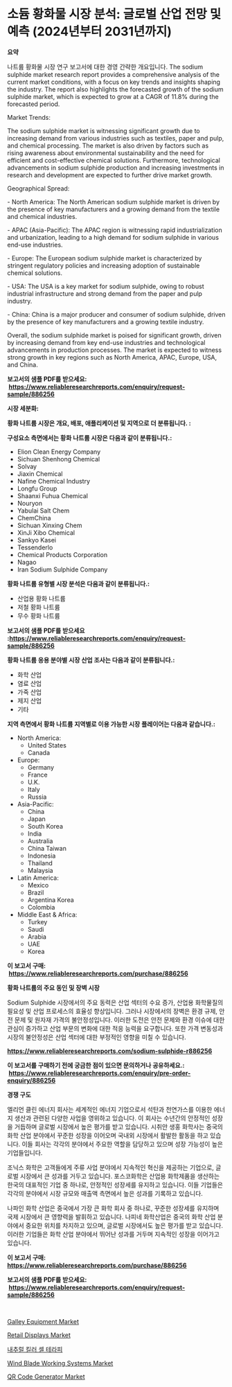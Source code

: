 <p><h1>소듐 황화물 시장 분석: 글로벌 산업 전망 및 예측 (2024년부터 2031년까지)</h1></p><p><strong>요약</strong></p>
<p><p>나트륨 황화물 시장 연구 보고서에 대한 경영 간략한 개요입니다. The sodium sulphide market research report provides a comprehensive analysis of the current market conditions, with a focus on key trends and insights shaping the industry. The report also highlights the forecasted growth of the sodium sulphide market, which is expected to grow at a CAGR of 11.8% during the forecasted period.</p><p>Market Trends:</p><p>The sodium sulphide market is witnessing significant growth due to increasing demand from various industries such as textiles, paper and pulp, and chemical processing. The market is also driven by factors such as rising awareness about environmental sustainability and the need for efficient and cost-effective chemical solutions. Furthermore, technological advancements in sodium sulphide production and increasing investments in research and development are expected to further drive market growth.</p><p>Geographical Spread:</p><p>- North America: The North American sodium sulphide market is driven by the presence of key manufacturers and a growing demand from the textile and chemical industries.</p><p>- APAC (Asia-Pacific): The APAC region is witnessing rapid industrialization and urbanization, leading to a high demand for sodium sulphide in various end-use industries.</p><p>- Europe: The European sodium sulphide market is characterized by stringent regulatory policies and increasing adoption of sustainable chemical solutions.</p><p>- USA: The USA is a key market for sodium sulphide, owing to robust industrial infrastructure and strong demand from the paper and pulp industry.</p><p>- China: China is a major producer and consumer of sodium sulphide, driven by the presence of key manufacturers and a growing textile industry.</p><p>Overall, the sodium sulphide market is poised for significant growth, driven by increasing demand from key end-use industries and technological advancements in production processes. The market is expected to witness strong growth in key regions such as North America, APAC, Europe, USA, and China.</p></p>
<p><strong>보고서의 샘플 PDF를 받으세요: &nbsp;<a href="https://www.reliableresearchreports.com/enquiry/request-sample/886256">https://www.reliableresearchreports.com/enquiry/request-sample/886256</a></strong></p>
<p><strong>시장 세분화:</strong></p>
<p><strong> 황화 나트륨 시장은 개요, 배포, 애플리케이션 및 지역으로 더 분류됩니다. :</strong></p>
<p><strong>구성요소 측면에서는 황화 나트륨 시장은 다음과 같이 분류됩니다.:</strong></p>
<p><ul><li>Elion Clean Energy Company</li><li>Sichuan Shenhong Chemical</li><li>Solvay</li><li>Jiaxin Chemical</li><li>Nafine Chemical Industry</li><li>Longfu Group</li><li>Shaanxi Fuhua Chemical</li><li>Nouryon</li><li>Yabulai Salt Chem</li><li>ChemChina</li><li>Sichuan Xinxing Chem</li><li>XinJi Xibo Chemical</li><li>Sankyo Kasei</li><li>Tessenderlo</li><li>Chemical Products Corporation</li><li>Nagao</li><li>Iran Sodium Sulphide Company</li></ul></p>
<p><strong> 황화 나트륨 유형별 시장 분석은 다음과 같이 분류됩니다.:</strong></p>
<p><ul><li>산업용 황화 나트륨</li><li>저철 황화 나트륨</li><li>무수 황화 나트륨</li></ul></p>
<p><strong>보고서의 샘플 PDF를 받으세요 :<a href="https://www.reliableresearchreports.com/enquiry/request-sample/886256">https://www.reliableresearchreports.com/enquiry/request-sample/886256</a></strong></p>
<p><strong> 황화 나트륨 응용 분야별 시장 산업 조사는 다음과 같이 분류됩니다.:</strong></p>
<p><ul><li>화학 산업</li><li>염료 산업</li><li>가죽 산업</li><li>제지 산업</li><li>기타</li></ul></p>
<p><strong>지역 측면에서 황화 나트륨 지역별로 이용 가능한 시장 플레이어는 다음과 같습니다.:</strong></p>
<p><ul>
    <li>
        North America:
        <ul>
            <li>United States</li>
            <li>Canada</li>
        </ul>
    </li>
    <li>
        Europe:
        <ul>
            <li>Germany</li>
            <li>France</li>
            <li>U.K.</li>
            <li>Italy</li>
            <li>Russia</li>
        </ul>
    </li>
    <li>
        Asia-Pacific:
        <ul>
            <li>China</li>
            <li>Japan</li>
            <li>South Korea</li>
            <li>India</li>
            <li>Australia</li>
            <li>China Taiwan</li>
            <li>Indonesia</li>
            <li>Thailand</li>
            <li>Malaysia</li>
        </ul>
    </li>
    <li>
        Latin America:
        <ul>
            <li>Mexico</li>
            <li>Brazil</li>
            <li>Argentina Korea</li>
            <li>Colombia</li>
        </ul>
    </li>
    <li>
        Middle East & Africa:
        <ul>
            <li>Turkey</li>
            <li>Saudi</li>
            <li>Arabia</li>
            <li>UAE</li>
            <li>Korea</li>
        </ul>
    </li>
    </ul></p>
<p><strong>이 보고서 구매: &nbsp;<a href="https://www.reliableresearchreports.com/purchase/886256">https://www.reliableresearchreports.com/purchase/886256</a></strong></p>
<p><strong>황화 나트륨의 주요 동인 및 장벽 시장</strong></p>
<p><p>Sodium Sulphide 시장에서의 주요 동력은 산업 섹터의 수요 증가, 산업용 화학물질의 필요성 및 산업 프로세스의 효율성 향상입니다. 그러나 시장에서의 장벽은 환경 규제, 안전 문제 및 원자재 가격의 불안정성입니다. 이러한 도전은 안전 문제와 환경 이슈에 대한 관심이 증가하고 산업 부문의 변화에 대한 적응 능력을 요구합니다. 또한 가격 변동성과 시장의 불안정성은 산업 섹터에 대한 부정적인 영향을 미칠 수 있습니다.</p></p>
<p><strong><a href="https://www.reliableresearchreports.com/sodium-sulphide-r886256">https://www.reliableresearchreports.com/sodium-sulphide-r886256</a></strong></p>
<p><strong>이 보고서를 구매하기 전에 궁금한 점이 있으면 문의하거나 공유하세요.: &nbsp;<a href="https://www.reliableresearchreports.com/enquiry/pre-order-enquiry/886256">https://www.reliableresearchreports.com/enquiry/pre-order-enquiry/886256</a></strong></p>
<p><strong>경쟁 구도</strong></p>
<p><p>엘리언 클린 에너지 회사는 세계적인 에너지 기업으로서 석탄과 천연가스를 이용한 에너지 생산과 관련된 다양한 사업을 영위하고 있습니다. 이 회사는 수년간의 안정적인 성장을 거듭하며 글로벌 시장에서 높은 평가를 받고 있습니다. 시취안 생홍 화학사는 중국의 화학 산업 분야에서 꾸준한 성장을 이어오며 국내외 시장에서 활발한 활동을 하고 있습니다. 이들 회사는 각각의 분야에서 주요한 역할을 담당하고 있으며 성장 가능성이 높은 기업들입니다. </p><p>조닉스 화학은 고객들에게 주류 사업 분야에서 지속적인 혁신을 제공하는 기업으로, 글로벌 시장에서 큰 성과를 거두고 있습니다. 포스코화학은 산업용 화학제품을 생산하는 한국의 대표적인 기업 중 하나로, 안정적인 성장세를 유지하고 있습니다. 이들 기업들은 각각의 분야에서 시장 규모와 매출액 측면에서 높은 성과를 기록하고 있습니다.</p><p>나파인 화학 산업은 중국에서 가장 큰 화학 회사 중 하나로, 꾸준한 성장세를 유지하며 국제 시장에서 큰 영향력을 발휘하고 있습니다. 나피네 화학산업은 중국의 화학 산업 분야에서 중요한 위치를 차지하고 있으며, 글로벌 시장에서도 높은 평가를 받고 있습니다. 이러한 기업들은 화학 산업 분야에서 뛰어난 성과를 거두며 지속적인 성장을 이어가고 있습니다.</p></p>
<p><strong>이 보고서 구매: &nbsp; <a href="https://www.reliableresearchreports.com/purchase/886256">https://www.reliableresearchreports.com/purchase/886256</a></strong></p>
<p><strong>보고서의 샘플 PDF를 받으세요: &nbsp;<a href="https://www.reliableresearchreports.com/enquiry/request-sample/886256">https://www.reliableresearchreports.com/enquiry/request-sample/886256</a></strong><strong></strong></p>
<p>&nbsp;</p>
<p><p><a href="https://issuu.com/reportprime-2/docs/galley-equipment-market-size-2030.pptx">Galley Equipment Market</a></p><p><a href="https://issuu.com/reportprime-2/docs/retail-displays-market-size-2030.pptx">Retail Displays Market</a></p><p><a href="https://github.com/rcabello548/Market-Research-Report-List-1/blob/main/233501060607.md">내추럴 킬러 셀 테라피</a></p><p><a href="https://github.com/luckyshygirl/Market-Research-Report-List-4/blob/main/wind-blade-working-systems-market.md">Wind Blade Working Systems Market</a></p><p><a href="https://github.com/markusgodoy/Market-Research-Report-List-3/blob/main/qr-code-generator-market.md">QR Code Generator Market</a></p></p>